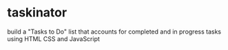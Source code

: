 # taskinator
build a "Tasks to Do" list that accounts for completed and in progress tasks using HTML CSS and JavaScript
